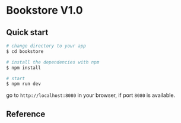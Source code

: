 # Bookstore V1.0
## Quick start
```bash
# change directory to your app
$ cd bookstore

# install the dependencies with npm
$ npm install

# start
$ npm run dev
```
go to `http://localhost:8080` in your browser, if port `8080` is available.

## Reference